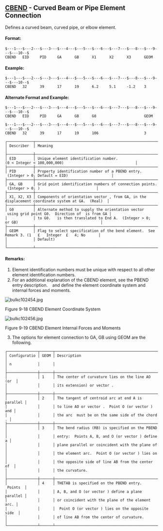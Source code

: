 ## [CBEND](https://help.hexagonmi.com/bundle/MSC_Nastran_2022.4/page/Nastran_Combined_Book/qrg/bulkc1/TOC.CBEND.xhtml) - Curved Beam or Pipe Element Connection

Defines a curved beam, curved pipe, or elbow element.

#### Format:

```nastran
$---1---$---2---$---3---$---4---$---5---$---6---$---7---$---8---$---9---$---10--$
CBEND   EID     PID     GA      GB      X1      X2      X3      GEOM            
```

#### Example:

```nastran
$---1---$---2---$---3---$---4---$---5---$---6---$---7---$---8---$---9---$---10--$
CBEND   32      39      17      19      6.2     5.1     -1.2    3               
```

#### Alternate Format and Example:

```nastran
$---1---$---2---$---3---$---4---$---5---$---6---$---7---$---8---$---9---$---10--$
CBEND   EID     PID     GA      GB      G0                      GEOM            
```

```nastran
$---1---$---2---$---3---$---4---$---5---$---6---$---7---$---8---$---9---$---10--$
CBEND   32      39      17      19      106                     3               
```

```text
┌────────────┬───────────────────────────────────────────────────────────────────────────────────────────────────┐
│ Describer  │ Meaning                                                                                           │
├────────────┼───────────────────────────────────────────────────────────────────────────────────────────────────┤
│ EID        │ Unique element identification number. (0 < Integer < 100,000,000)                                 │
├────────────┼───────────────────────────────────────────────────────────────────────────────────────────────────┤
│ PID        │ Property identification number of a PBEND entry.  (Integer > 0; Default = EID)                    │
├────────────┼───────────────────────────────────────────────────────────────────────────────────────────────────┤
│ GA, GB     │ Grid point identification numbers of connection points.  (Integer > 0; )                          │
├────────────┼───────────────────────────────────────────────────────────────────────────────────────────────────┤
│ X1, X2, X3 │ Components of orientation vector , from GA, in the displacement coordinate system at GA.  (Real)  │
├────────────┼───────────────────────────────────────────────────────────────────────────────────────────────────┤
│ G0         │ Alternate method to supply the orientation vector  using grid point G0.  Direction of  is from GA │
│            │ to G0.   is then translated to End A.  (Integer > 0;  or GB)                                      │
├────────────┼───────────────────────────────────────────────────────────────────────────────────────────────────┤
│ GEOM       │ Flag to select specification of the bend element.  See Remark 3. (1   £   Integer  £   4; No      │
│            │ Default)                                                                                          │
└────────────┴───────────────────────────────────────────────────────────────────────────────────────────────────┘
```

#### Remarks:

1. Element identification numbers must be unique with respect to all other element identification numbers.
2. For an additional explanation of the CBEND element, see the PBEND entry description.    and   define the element coordinate system and internal forces and moments.

![bulkc102454.jpg](https://help-be.hexagonmi.com/bundle/MSC_Nastran_2022.4/page/Nastran_Combined_Book/qrg/bulkc1/../../../assets/bulkc102454.jpg?_LANG=enus)

Figure 9-18 CBEND Element Coordinate System

![bulkc102456.jpg](https://help-be.hexagonmi.com/bundle/MSC_Nastran_2022.4/page/Nastran_Combined_Book/qrg/bulkc1/../../../assets/bulkc102456.jpg?_LANG=enus)

Figure 9-19 CBEND Element Internal Forces and Moments

3. The options for element connection to GA, GB using GEOM are the following.

```text
┌──────────────┬──────┬──────────────────────────────────────────────────┐
│ Configuratio │ GEOM │ Description                                      │
│ n            │      │                                                  │
├──────────────┼──────┼──────────────────────────────────────────────────┤
│              │ 1    │ The center of curvature lies on the line AO (or  │
│              │      │ its extension) or vector .                       │
├──────────────┼──────┼──────────────────────────────────────────────────┤
│              │ 2    │ The tangent of centroid arc at end A is parallel │
│              │      │ to line AO or vector .  Point O (or vector ) and │
│              │      │ the arc  must be on the same side of the chord . │
├──────────────┼──────┼──────────────────────────────────────────────────┤
│              │ 3    │ The bend radius (RB) is specified on the PBEND   │
│              │      │ entry:  Points A, B, and O (or vector ) define a │
│              │      │ plane parallel or coincident with the plane of   │
│              │      │ the element arc.  Point O (or vector ) lies on   │
│              │      │ the opposite side of line AB from the center of  │
│              │      │ the curvature.                                   │
├──────────────┼──────┼──────────────────────────────────────────────────┤
│              │ 4    │ THETAB is specified on the PBEND entry.  Points  │
│              │      │ A, B, and O (or vector ) define a plane parallel │
│              │      │ or coincident with the plane of the element arc. │
│              │      │  Point O (or vector ) lies on the opposite side  │
│              │      │ of line AB from the center of curvature.         │
└──────────────┴──────┴──────────────────────────────────────────────────┘
```
